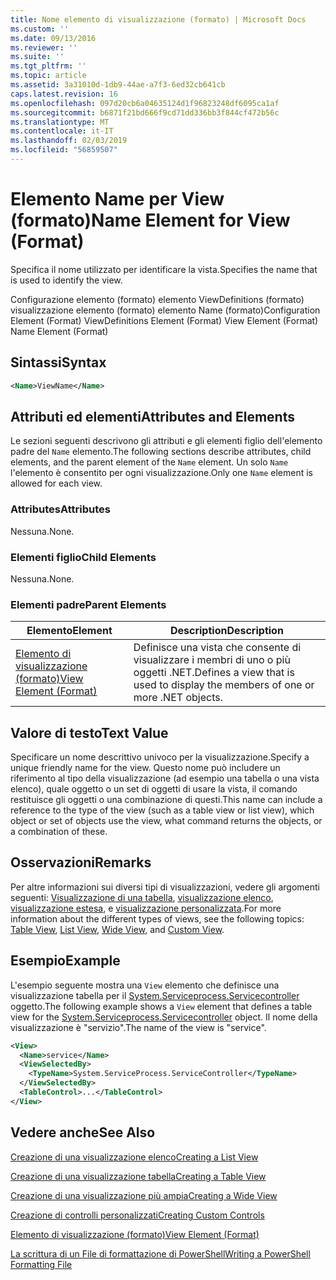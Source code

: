 ```yaml
---
title: Nome elemento di visualizzazione (formato) | Microsoft Docs
ms.custom: ''
ms.date: 09/13/2016
ms.reviewer: ''
ms.suite: ''
ms.tgt_pltfrm: ''
ms.topic: article
ms.assetid: 3a31010d-1db9-44ae-a7f3-6ed32cb641cb
caps.latest.revision: 16
ms.openlocfilehash: 097d20cb6a04635124d1f96823248df6095ca1af
ms.sourcegitcommit: b6871f21bd666f9cd71dd336bb3f844cf472b56c
ms.translationtype: MT
ms.contentlocale: it-IT
ms.lasthandoff: 02/03/2019
ms.locfileid: "56859507"
---
```

# <a name="name-element-for-view-format"></a><span data-ttu-id="46f85-102">Elemento Name per View (formato)</span><span class="sxs-lookup"><span data-stu-id="46f85-102">Name Element for View (Format)</span></span>

<span data-ttu-id="46f85-103">Specifica il nome utilizzato per identificare la vista.</span><span class="sxs-lookup"><span data-stu-id="46f85-103">Specifies the name that is used to identify the view.</span></span>

<span data-ttu-id="46f85-104">Configurazione elemento (formato) elemento ViewDefinitions (formato) visualizzazione elemento (formato) elemento Name (formato)</span><span class="sxs-lookup"><span data-stu-id="46f85-104">Configuration Element (Format) ViewDefinitions Element (Format) View Element (Format) Name Element (Format)</span></span>

## <a name="syntax"></a><span data-ttu-id="46f85-105">Sintassi</span><span class="sxs-lookup"><span data-stu-id="46f85-105">Syntax</span></span>

```xml
<Name>ViewName</Name>
```

## <a name="attributes-and-elements"></a><span data-ttu-id="46f85-106">Attributi ed elementi</span><span class="sxs-lookup"><span data-stu-id="46f85-106">Attributes and Elements</span></span>

<span data-ttu-id="46f85-107">Le sezioni seguenti descrivono gli attributi e gli elementi figlio dell'elemento padre del `Name` elemento.</span><span class="sxs-lookup"><span data-stu-id="46f85-107">The following sections describe attributes, child elements, and the parent element of the `Name` element.</span></span> <span data-ttu-id="46f85-108">Un solo `Name` l'elemento è consentito per ogni visualizzazione.</span><span class="sxs-lookup"><span data-stu-id="46f85-108">Only one `Name` element is allowed for each view.</span></span>

### <a name="attributes"></a><span data-ttu-id="46f85-109">Attributes</span><span class="sxs-lookup"><span data-stu-id="46f85-109">Attributes</span></span>

<span data-ttu-id="46f85-110">Nessuna.</span><span class="sxs-lookup"><span data-stu-id="46f85-110">None.</span></span>

### <a name="child-elements"></a><span data-ttu-id="46f85-111">Elementi figlio</span><span class="sxs-lookup"><span data-stu-id="46f85-111">Child Elements</span></span>

<span data-ttu-id="46f85-112">Nessuna.</span><span class="sxs-lookup"><span data-stu-id="46f85-112">None.</span></span>

### <a name="parent-elements"></a><span data-ttu-id="46f85-113">Elementi padre</span><span class="sxs-lookup"><span data-stu-id="46f85-113">Parent Elements</span></span>

|<span data-ttu-id="46f85-114">Elemento</span><span class="sxs-lookup"><span data-stu-id="46f85-114">Element</span></span>|<span data-ttu-id="46f85-115">Description</span><span class="sxs-lookup"><span data-stu-id="46f85-115">Description</span></span>|
|-------------|-----------------|
|[<span data-ttu-id="46f85-116">Elemento di visualizzazione (formato)</span><span class="sxs-lookup"><span data-stu-id="46f85-116">View Element (Format)</span></span>](./view-element-format.md)|<span data-ttu-id="46f85-117">Definisce una vista che consente di visualizzare i membri di uno o più oggetti .NET.</span><span class="sxs-lookup"><span data-stu-id="46f85-117">Defines a view that is used to display the members of one or more .NET objects.</span></span>|

## <a name="text-value"></a><span data-ttu-id="46f85-118">Valore di testo</span><span class="sxs-lookup"><span data-stu-id="46f85-118">Text Value</span></span>

<span data-ttu-id="46f85-119">Specificare un nome descrittivo univoco per la visualizzazione.</span><span class="sxs-lookup"><span data-stu-id="46f85-119">Specify a unique friendly name for the view.</span></span> <span data-ttu-id="46f85-120">Questo nome può includere un riferimento al tipo della visualizzazione (ad esempio una tabella o una vista elenco), quale oggetto o un set di oggetti di usare la vista, il comando restituisce gli oggetti o una combinazione di questi.</span><span class="sxs-lookup"><span data-stu-id="46f85-120">This name can include a reference to the type of the view (such as a table view or list view), which object or set of objects use the view, what command returns the objects, or a combination of these.</span></span>

## <a name="remarks"></a><span data-ttu-id="46f85-121">Osservazioni</span><span class="sxs-lookup"><span data-stu-id="46f85-121">Remarks</span></span>

<span data-ttu-id="46f85-122">Per altre informazioni sui diversi tipi di visualizzazioni, vedere gli argomenti seguenti: [Visualizzazione di una tabella](./creating-a-table-view.md), [visualizzazione elenco](./creating-a-list-view.md), [visualizzazione estesa](./creating-a-wide-view.md), e [visualizzazione personalizzata](./creating-custom-controls.md).</span><span class="sxs-lookup"><span data-stu-id="46f85-122">For more information about the different types of views, see the following topics: [Table View](./creating-a-table-view.md), [List View](./creating-a-list-view.md), [Wide View](./creating-a-wide-view.md), and [Custom View](./creating-custom-controls.md).</span></span>

## <a name="example"></a><span data-ttu-id="46f85-123">Esempio</span><span class="sxs-lookup"><span data-stu-id="46f85-123">Example</span></span>

<span data-ttu-id="46f85-124">L'esempio seguente mostra una `View` elemento che definisce una visualizzazione tabella per il [System.Serviceprocess.Servicecontroller](/dotnet/api/System.ServiceProcess.ServiceController) oggetto.</span><span class="sxs-lookup"><span data-stu-id="46f85-124">The following example shows a `View` element that defines a table view for the [System.Serviceprocess.Servicecontroller](/dotnet/api/System.ServiceProcess.ServiceController) object.</span></span> <span data-ttu-id="46f85-125">Il nome della visualizzazione è "servizio".</span><span class="sxs-lookup"><span data-stu-id="46f85-125">The name of the view is "service".</span></span>

```xml
<View>
  <Name>service</Name>
  <ViewSelectedBy>
    <TypeName>System.ServiceProcess.ServiceController</TypeName>
  </ViewSelectedBy>
  <TableControl>...</TableControl>
</View>

```

## <a name="see-also"></a><span data-ttu-id="46f85-126">Vedere anche</span><span class="sxs-lookup"><span data-stu-id="46f85-126">See Also</span></span>

[<span data-ttu-id="46f85-127">Creazione di una visualizzazione elenco</span><span class="sxs-lookup"><span data-stu-id="46f85-127">Creating a List View</span></span>](./creating-a-list-view.md)

[<span data-ttu-id="46f85-128">Creazione di una visualizzazione tabella</span><span class="sxs-lookup"><span data-stu-id="46f85-128">Creating a Table View</span></span>](./creating-a-table-view.md)

[<span data-ttu-id="46f85-129">Creazione di una visualizzazione più ampia</span><span class="sxs-lookup"><span data-stu-id="46f85-129">Creating a Wide View</span></span>](./creating-a-wide-view.md)

[<span data-ttu-id="46f85-130">Creazione di controlli personalizzati</span><span class="sxs-lookup"><span data-stu-id="46f85-130">Creating Custom Controls</span></span>](./creating-custom-controls.md)

[<span data-ttu-id="46f85-131">Elemento di visualizzazione (formato)</span><span class="sxs-lookup"><span data-stu-id="46f85-131">View Element (Format)</span></span>](./view-element-format.md)

[<span data-ttu-id="46f85-132">La scrittura di un File di formattazione di PowerShell</span><span class="sxs-lookup"><span data-stu-id="46f85-132">Writing a PowerShell Formatting File</span></span>](./writing-a-powershell-formatting-file.md)
